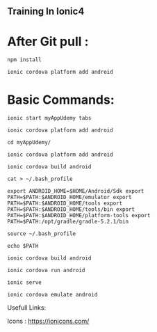 
Training In Ionic4
-------------------

# After Git pull :
 	
`npm install`

`ionic cordova platform add android`

# Basic Commands:

`ionic start myAppUdemy tabs`

`ionic cordova platform add android`

`cd myAppUdemy/`

`ionic cordova platform add android`

`ionic cordova build android`

`cat > ~/.bash_profile`

`export ANDROID_HOME=$HOME/Android/Sdk
export PATH=$PATH:$ANDROID_HOME/emulator
export PATH=$PATH:$ANDROID_HOME/tools
export PATH=$PATH:$ANDROID_HOME/tools/bin
export PATH=$PATH:$ANDROID_HOME/platform-tools
export PATH=$PATH:/opt/gradle/gradle-5.2.1/bin`

`source ~/.bash_profile`

`echo $PATH`

`ionic cordova build android`

`ionic cordova run android`

`ionic serve`

`ionic cordova emulate android`

Usefull Links:

Icons : https://ionicons.com/